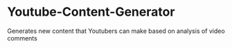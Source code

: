 # Youtube-Content-Generator
Generates new content that Youtubers can make based on analysis of video comments 
